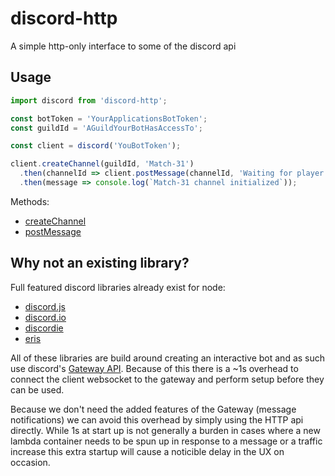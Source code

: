 # discord-http

A simple http-only interface to some of the discord api

## Usage

```js
import discord from 'discord-http';

const botToken = 'YourApplicationsBotToken';
const guildId = 'AGuildYourBotHasAccessTo';

const client = discord('YouBotToken');

client.createChannel(guildId, 'Match-31')
  .then(channelId => client.postMessage(channelId, 'Waiting for player check in'))
  .then(message => console.log(`Match-31 channel initialized`));
```

Methods:

- [createChannel](https://jasoma.github.io/discord-http/global.html#createChannel)
- [postMessage](https://jasoma.github.io/discord-http/global.html#postMessage)

## Why not an existing library?

Full featured discord libraries already exist for node:

- [discord.js](https://github.com/hydrabolt/discord.js)
- [discord.io](https://github.com/izy521/discord.io)
- [discordie](https://github.com/qeled/discordie)
- [eris](https://github.com/abalabahaha/eris)

All of these libraries are build around creating an interactive bot and as such use discord's [
Gateway API](https://discordapp.com/developers/docs/topics/gateway). Because of this there is a
~1s overhead to connect the client websocket to the gateway and perform setup before they can be
used.

Because we don't need the added features of the Gateway (message notifications) we can avoid this
overhead by simply using the HTTP api directly. While 1s at start up is not generally a burden in
cases where a new lambda container needs to be spun up in response to a message or a traffic increase
this extra startup will cause a noticible delay in the UX on occasion.

